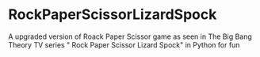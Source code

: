 # RockPaperScissorLizardSpock

A upgraded version of Roack Paper Scissor game as seen in The Big Bang Theory TV series " Rock Paper Scissor Lizard Spock" in Python for fun
